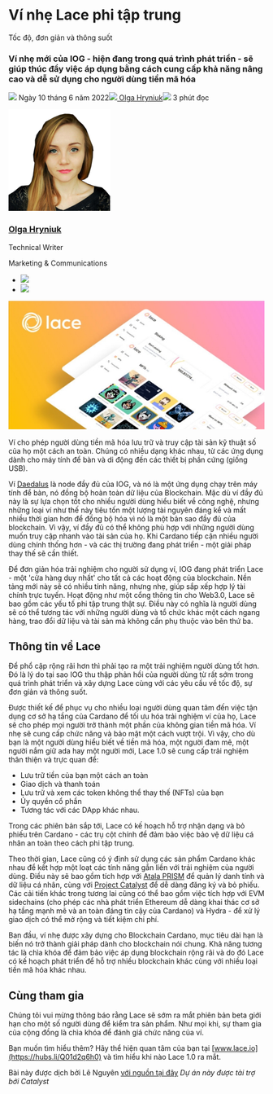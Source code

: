 # Ví nhẹ Lace phi tập trung

Tốc độ, đơn giản và thông suốt

### **Ví nhẹ mới của IOG - hiện đang trong quá trình phát triển - sẽ giúp thúc đẩy việc áp dụng bằng cách cung cấp khả năng nâng cao và dễ sử dụng cho người dùng tiền mã hóa**

![](img/2022-06-10-lace-speed-simplicity-and-seamless-flow.002.png) Ngày 10 tháng 6 năm 2022![](img/2022-06-10-lace-speed-simplicity-and-seamless-flow.002.png)[ Olga Hryniuk](/en/blog/authors/olga-hryniuk/page-1/)![](img/2022-06-10-lace-speed-simplicity-and-seamless-flow.003.png) 3 phút đọc

![Olga Hryniuk](img/2022-06-10-lace-speed-simplicity-and-seamless-flow.004.png)[](/en/blog/authors/olga-hryniuk/page-1/)

### [**Olga Hryniuk**](/en/blog/authors/olga-hryniuk/page-1/)

Technical Writer

Marketing &amp; Communications

- ![](img/2022-06-10-lace-speed-simplicity-and-seamless-flow.005.png)[](https://www.linkedin.com/in/olga-hryniuk-1094a3160/ "LinkedIn")
- ![](img/2022-06-10-lace-speed-simplicity-and-seamless-flow.006.png)[](https://github.com/olgahryniuk "GitHub")

![Lace: tốc độ, đơn giản và thông suốt](img/2022-06-10-lace-speed-simplicity-and-seamless-flow.007.jpeg)

Ví cho phép người dùng tiền mã hóa lưu trữ và truy cập tài sản kỹ thuật số của họ một cách an toàn. Chúng có nhiều dạng khác nhau, từ các ứng dụng dành cho máy tính để bàn và di động đến các thiết bị phần cứng (giống USB).

Ví [Daedalus](https://daedaluswallet.io/) là node đầy đủ của IOG, và nó là một ứng dụng chạy trên máy tính để bàn, nó đồng bộ hoàn toàn dữ liệu của Blockchain. Mặc dù ví đầy đủ này là sự lựa chọn tốt cho nhiều người dùng hiểu biết về công nghệ, nhưng những loại ví như thế này tiêu tốn một lượng tài nguyên đáng kể và mất nhiều thời gian hơn để đồng bộ hóa vì nó là một bản sao đầy đủ của blockchain. Vì vậy, ví đầy đủ có thể không phù hợp với những người dùng muốn truy cập nhanh vào tài sản của họ. Khi Cardano tiếp cận nhiều người dùng chính thống hơn - và các thị trường đang phát triển - một giải pháp thay thế sẽ cần thiết.

Để đơn giản hóa trải nghiệm cho người sử dụng ví, IOG đang phát triển Lace - một 'cửa hàng duy nhất' cho tất cả các hoạt động của blockchain. Nền tảng mới này sẽ có nhiều tính năng, nhưng nhẹ, giúp sắp xếp hợp lý tài chính trực tuyến. Hoạt động như một cổng thông tin cho Web3.0, Lace sẽ bao gồm các yếu tố phi tập trung thật sự. Điều này có nghĩa là người dùng sẽ có thể tương tác với những người dùng và tổ chức khác một cách ngang hàng, trao đổi dữ liệu và tài sản mà không cần phụ thuộc vào bên thứ ba.

## **Thông tin về Lace**

Để phổ cập rộng rãi hơn thì phải tạo ra một trải nghiệm người dùng tốt hơn. Đó là lý do tại sao IOG thu thập phản hồi của người dùng từ rất sớm trong quá trình phát triển và xây dựng Lace cùng với các yêu cầu về tốc độ, sự đơn giản và thông suốt.

Được thiết kế để phục vụ cho nhiều loại người dùng quan tâm đến việc tận dụng cơ sở hạ tầng của Cardano để tối ưu hóa trải nghiệm ví của họ, Lace sẽ cho phép mọi người trở thành một phần của không gian tiền mã hóa. Ví nhẹ sẽ cung cấp chức năng và bảo mật một cách vượt trội. Vì vậy, cho dù bạn là một người dùng hiểu biết về tiền mã hóa, một người đam mê, một người nắm giữ ada hay một người mới, Lace 1.0 sẽ cung cấp trải nghiệm thân thiện và trực quan để:

- Lưu trữ tiền của bạn một cách an toàn
- Giao dịch và thanh toán
- Lưu trữ và xem các token không thể thay thế (NFTs) của bạn
- Ủy quyền cổ phần
- Tương tác với các DApp khác nhau.

Trong các phiên bản sắp tới, Lace có kế hoạch hỗ trợ nhận dạng và bỏ phiếu trên Cardano - các trụ cột chính để đảm bảo việc bảo vệ dữ liệu cá nhân an toàn theo cách phi tập trung.

Theo thời gian, Lace cũng có ý định sử dụng các sản phẩm Cardano khác nhau để kết hợp một loạt các tính năng gắn liền với trải nghiệm của người dùng. Điều này sẽ bao gồm tích hợp với [Atala PRISM](https://atalaprism.io/) để quản lý danh tính và dữ liệu cá nhân, cùng với [Project Catalyst](https://projectcatalyst.org/) để dễ dàng đăng ký và bỏ phiếu. Các cải tiến khác trong tương lai cũng có thể bao gồm việc tích hợp với EVM sidechains (cho phép các nhà phát triển Ethereum dễ dàng khai thác cơ sở hạ tầng mạnh mẽ và an toàn đáng tin cậy của Cardano) và Hydra - để xử lý giao dịch có thể mở rộng và tiết kiệm chi phí.

Ban đầu, ví nhẹ được xây dựng cho Blockchain Cardano, mục tiêu dài hạn là biến nó trở thành giải pháp dành cho blockchain nói chung. Khả năng tương tác là chìa khóa để đảm bảo việc áp dụng blockchain rộng rãi và do đó Lace có kế hoạch phát triển để hỗ trợ nhiều blockchain khác cùng với nhiều loại tiền mã hóa khác nhau.

## **Cùng tham gia**

Chúng tôi vui mừng thông báo rằng Lace sẽ sớm ra mắt phiên bản beta giới hạn cho một số người dùng để kiểm tra sản phẩm. Như mọi khi, sự tham gia của cộng đồng là chìa khóa để đánh giá chức năng của ví.

Bạn muốn tìm hiểu thêm? Hãy thể hiện quan tâm của bạn tại [www.lace.io](https://hubs.li/Q01d2q6h0) và tìm hiểu khi nào Lace 1.0 ra mắt.

Bài này được dịch bởi Lê Nguyên [với nguồn tại đây](https://iohk.io/en/blog/posts/2022/06/10/lace-speed-simplicity-and-seamless-flow)
*Dự án này được tài trợ bới Catalyst*
